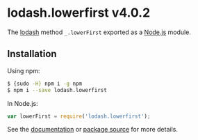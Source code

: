 # lodash.lowerfirst v4.0.2

The [lodash](https://lodash.com/) method `_.lowerFirst` exported as a [Node.js](https://nodejs.org/) module.

## Installation

Using npm:
```bash
$ {sudo -H} npm i -g npm
$ npm i --save lodash.lowerfirst
```

In Node.js:
```js
var lowerFirst = require('lodash.lowerfirst');
```

See the [documentation](https://lodash.com/docs#lowerFirst) or [package source](https://github.com/lodash/lodash/blob/4.0.2-npm-packages/lodash.lowerfirst) for more details.
